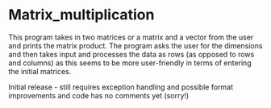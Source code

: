 # Matrix_multiplication

This program takes in two matrices or a matrix and a vector from the user and prints the matrix product.  The program asks the user for the dimensions and then takes input and processes the data as rows (as opposed to rows and columns) as this seems to be more user-friendly in terms of entering the initial matrices.

Initial release - still requires exception handling and possible format improvements and code has no comments yet (sorry!)
